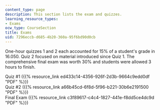 ```yaml
---
content_type: page
description: This section lists the exam and quizzes.
learning_resource_types:
- Exams
ocw_type: CourseSection
title: Exams
uid: 7296eccb-d685-4b20-360a-95f6bd90d0cb
---
```


One-hour quizzes 1 and 2 each accounted for 15% of a student's grade in 16.050. Quiz 2 focused on material introduced since Quiz 1. The comprehensive final exam was worth 30% and students were allowed 3 hours to finish.

Quiz #1 ({{% resource_link ed433c14-4356-926f-2d3b-9664c9edd0df "PDF" %}})  
Quiz #2 ({{% resource_link a66b45cd-6f8d-5f96-b221-30b6e2191500 "PDF" %}})  
Final Exam ({{% resource_link c3f89617-c4c4-1827-441e-f8dd5ce4dc9d "PDF" %}})